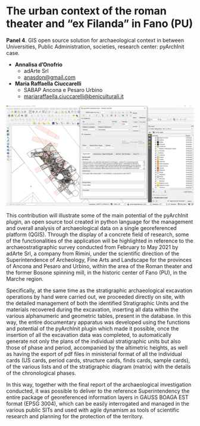 # The urban context of the roman theater and “ex Filanda” in Fano (PU)

**Panel 4**. GIS open source solution for archaeological context in between Universities, Public Administration, societies, research center: pyArchInit case.

- **Annalisa d’Onofrio**
  - adArte Srl
  - [anasdon@gmail.com](mailto:anasdon@gmail.com)
- **Maria Raffaella Ciuccarelli**
  - SABAP Ancona e Pesaro Urbino
  - [mariaraffaella.ciuccarelli@beniculturali.it](mariaraffaella.ciuccarelli@beniculturali.it)

![The urban context of the roman theater and “ex Filanda” in Fano (PU)](./d_onofrio-ciuccarelli.png)

This contribution will illustrate some of the main potential of the pyArchInit plugin, 
an open source tool created in python language for the management and overall analysis of 
archaeological data on a single georeferenced platform (QGIS). Through the display of a 
concrete field of research, some of the functionalities of the application will be highlighted 
in reference to the archaeostratigraphic survey conducted from February to May 2021 by adArte Srl, 
a company from Rimini, under the scientific direction of the Superintendence of Archeology, 
Fine Arts and Landscape for the provinces of Ancona and Pesaro and Urbino, within the area of 
the Roman theater and the former Bosone spinning mill, in the historic center of Fano (PU), in the Marche region.

Specifically, at the same time as the stratigraphic archaeological excavation operations by hand were 
carried out, we proceeded directly on site, with the detailed management of both the identified 
Stratigraphic Units and the materials recovered during the excavation, inserting all data within the 
various alphanumeric and geometric tables, present in the database. In this way, the entire documentary 
apparatus was developed using the functions and potential of the pyArchInit plugin which made it possible, 
once the insertion of all the excavation data was completed, to automatically generate not only the 
plans of the individual stratigraphic units but also those of phase and period, accompanied by the 
altimetric heights, as well as having the export of pdf files in ministerial format of all the 
individual cards (US cards, period cards, structure cards, finds cards, sample cards), of the various 
lists and of the stratigraphic diagram (matrix) with the details of the chronological phases.

In this way, together with the final report of the archaeological investigation conducted, 
it was possible to deliver to the reference Superintendency the entire package of georeferenced 
information layers in GAUSS BOAGA EST format (EPSG 3004), which can be easily interrogated and managed 
in the various public SITs and used with agile dynamism as tools of scientific research and 
planning for the protection of the territory.
